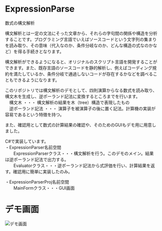 # ExpressionParse
 数式の構文解析

構文解析とは一定の文法にそった文章から、それらの字句間の関係や構造を分析することです。プログラミング言語でいえばソースコードという文字列の集まりを読み取り、その意味（代入なのか、条件分岐なのか、どんな構造の式なのかなど）を得る手続きとなります。

構文解析ができるようになると、オリジナルのスクリプト言語を開発することができます。また、既存言語のソースコードを静的解析し、例えばコーディング規約を満たしているか、条件分岐で通過しないコードが存在するかなどを調べることもできるようになります。

このリポジトリでは構文解析のデモとして、四則演算からなる数式を読み取り、構文木を生成し、逆ポーランド記法に変換するところまでを行います。<br>
　構文木 ・・・ 構文解析の結果を木（tree）構造で表現したもの<br>
　逆ポーランド記法 ・・・ 演算子を被演算子の後に置く記法。計算機の実装が容易であるという特徴を持つ。<br>

また、確認用として数式の計算結果の確認や、そのためのGUIもデモ用に用意しました。

C#で実装しています。<br>
・ExpressionParser名前空間<br>
　　ExpressionParserクラス・・・構文解析を行う。このデモのメイン。結果は逆ポーランド記法で出力する。<br>
　　Evaluatorクラス・・・逆ポーランド記法から式評価を行い、計算結果を返す。確認用に簡単に実装したのみ。

・ExpressionParserProj名前空間<br>
　　MainFormクラス・・・GUI画面

# デモ画面
![デモ画面](https://github.com/Shibao-m/ExpressionParse/assets/173250436/99c91eb3-f456-4ef4-af5c-aa22bbcba69e)